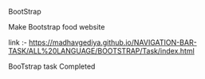BootStrap 

Make Bootstrap food website 
 
 link :-  https://madhavgediya.github.io/NAVIGATION-BAR-TASK/ALL%20LANGUAGE/BOOTSTRAP/Task/index.html

 BooTstrap task Completed

 